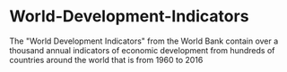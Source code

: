 # World-Development-Indicators
The "World Development Indicators" from the World Bank contain over a thousand annual indicators of economic development from hundreds of countries around the world that is from 1960 to 2016
